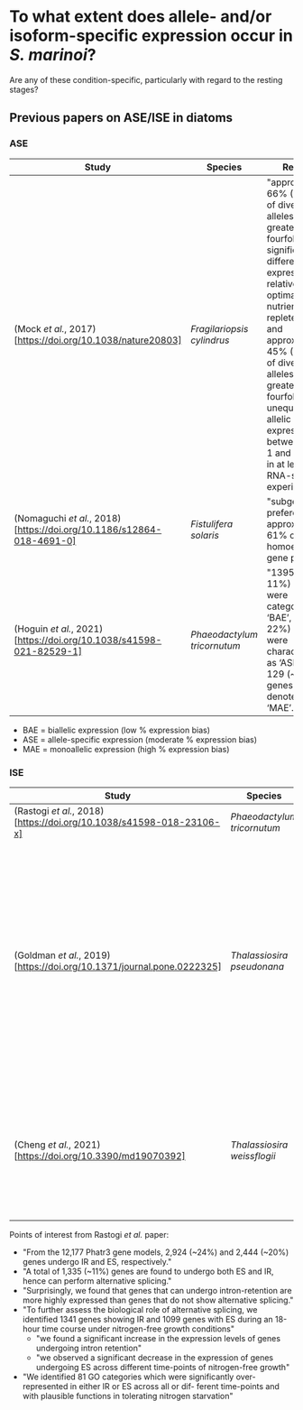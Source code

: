 # To what extent does allele- and/or isoform-specific expression occur in _S. marinoi_?

Are any of these condition-specific, particularly with regard to the resting stages?

## Previous papers on ASE/ISE in diatoms

### ASE

|                                Study                                  |        Species        |                                 Results                                  |                           Notes                           |
|-----------------------------------------------------------------------|-----------------------|--------------------------------------------------------------------------|-----------------------------------------------------------|
| (Mock _et al._, 2017)[https://doi.org/10.1038/nature20803]            | _Fragilariopsis cylindrus_ | "approximately 66% (4,030) of diverged alleles showed greater than fourfold significant differential expression relative to optimal nutrient-replete growth and approximately 45% (2,730) of divergent alleles showed greater than fourfold unequal bi-allelic expression between allele 1 and allele 2 in at least one RNA-seq experiment" ||
| (Nomaguchi _et al._, 2018)[https://doi.org/10.1186/s12864-018-4691-0] | _Fistulifera solaris_ | "subgenomic preferences in approximately 61% of homoeologous gene pairs" | Allopolyploid so, may be a different case in _S. marinoi_ |
| (Hoguin _et al._, 2021)[https://doi.org/10.1038/s41598-021-82529-1]   | _Phaeodactylum tricornutum_ | "1395 (~ 11%) genes were categorized as ‘BAE’, 2662 (~ 22%) genes were characterized as ‘ASE’, and 129 (~ 1%) genes were denoted ‘MAE’." ||

* BAE = biallelic expression (low % expression bias)
* ASE = allele-specific expression (moderate % expression bias)
* MAE = monoallelic expression (high % expression bias)

### ISE

|                                Study                                  |        Species        |                                 Results                                  |                           Notes                           |
|-----------------------------------------------------------------------|-----------------------|--------------------------------------------------------------------------|-----------------------------------------------------------|
| (Rastogi _et al._, 2018)[https://doi.org/10.1038/s41598-018-23106-x]  | _Phaeodactylum tricornutum_ | (See below) ||
| (Goldman _et al._, 2019)[https://doi.org/10.1371/journal.pone.0222325] | _Thalassiosira pseudonana_ | "we identified a non-canonical splicing of transcripts encoding triose-phosphate isomerase [...] generating transcript isoforms that would encode proteins with and without an active site." | Focused on a select group of genes |
| (Cheng _et al._, 2021)[https://doi.org/10.3390/md19070392]      | _Thalassiosira weissflogii_ | "3113 AS events were detected, with the genes containing two isoforms ranked the highest (1105)" | Used PacBio; no ref. genome       |

Points of interest from Rastogi _et al._ paper:
* "From the 12,177 Phatr3 gene models, 2,924 (~24%) and 2,444 (~20%) genes undergo IR and ES, respectively."
* "A total of 1,335 (~11%) genes are found to undergo both ES and IR, hence can perform alternative splicing."
* "Surprisingly, we found that genes that can undergo intron-retention are more highly expressed than genes that do not show alternative splicing."
* "To further assess the biological role of alternative splicing, we identified 1341 genes showing IR and 1099 genes with ES during an 18-hour time course under nitrogen-free growth conditions"
  * "we found a significant increase in the expression levels of genes undergoing intron retention"
  * "we observed a significant decrease in the expression of genes undergoing ES across different time-points of nitrogen-free growth"
* "We identified 81 GO categories which were significantly over-represented in either IR or ES across all or dif- ferent time-points and with plausible functions in tolerating nitrogen starvation"
